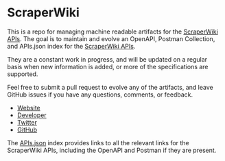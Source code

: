 # ScraperWikiThis is a repo for managing machine readable artifacts for the [ScraperWiki APIs](https://scraperwiki.com/). The goal is to maintain and evolve an OpenAPI, Postman Collection, and APIs.json index for the [ScraperWiki APIs](https://scraperwiki.com/).They are a constant work in progress, and will be updated on a regular basis when new information is added, or more of the specifications are supported.Feel free to submit a pull request to evolve any of the artifacts, and leave GitHub issues if you have any questions, comments, or feedback.- [Website](https://scraperwiki.com/)- [Developer](https://scraperwiki.com/)- [Twitter](https://twitter.com/scraperwiki)- [GitHub](https://github.com/scraperwiki)The [APIs.json](https://github.com/api-evangelist/scraperwiki/blob/master/apis.json) index provides links to all the relevant links for the ScraperWiki APIs, including the OpenAPI and Postman if they are present.